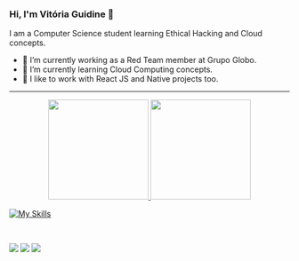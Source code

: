 ### Hi, I'm Vitória Guidine 👋
I am a Computer Science student learning Ethical Hacking and Cloud concepts.
- 🔭 I’m currently working as a Red Team member at Grupo Globo.
- 🌱 I’m currently learning Cloud Computing concepts.
- 🤝 I like to work with React JS and Native projects too.

***

<div align="center">
  <a href="https://github.com/vitoriaguidines">
  <img height="180em" src="https://github-readme-stats.vercel.app/api?username=vitoriaguidines&show_icons=true\&theme=radical&include_all_commits=true"/>
  <img height="180em" src="https://github-readme-stats.vercel.app/api/top-langs/?username=vitoriaguidines&layout=compact&langs_count=7&theme=radical"/>
</div>

[![My Skills](https://skillicons.dev/icons?i=aws,gcp,azure,react,vue,flutter&perline=3)](https://skillicons.dev)

 
<br/>

[<img src="https://img.shields.io/badge/-Gmail-%23333?style=for-the-badge&logo=gmail&logoColor=white" target="_blank">](mailto:vitoriaguidine@id.uff.br)  [<img src="https://img.shields.io/badge/linkedin-%230077B5.svg?&style=for-the-badge&logo=linkedin&logoColor=white" />](https://www.linkedin.com/in/vitória-guidine/) [<img src = "https://img.shields.io/badge/instagram-%23E4405F.svg?&style=for-the-badge&logo=instagram&logoColor=white">](https://www.instagram.com/badideame/)

